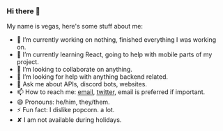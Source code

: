 ### Hi there 👋

My name is vegas, here's some stuff about me:

- 🔭 I’m currently working on nothing, finished everything I was working on.
- 🌱 I’m currently learning React, going to help with mobile parts of my project.
- 👯 I’m looking to collaborate on anything.
- 🤔 I’m looking for help with anything backend related.
- 💬 Ask me about APIs, discord bots, websites.
- 📫 How to reach me: [email](venirev3@gmail.com), [twitter](enxsbackup), email is preferred if important.
- 😄 Pronouns: he/him, they/them.
- ⚡ Fun fact: I dislike popcorn. a lot.
- ✘ I am not available during holidays.
